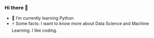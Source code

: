 ### Hi there 👋



- 🌱 I’m currently learning Python
- ⚡ Some facts: I want to know more about Data Science and Machine Learning. I like coding.
